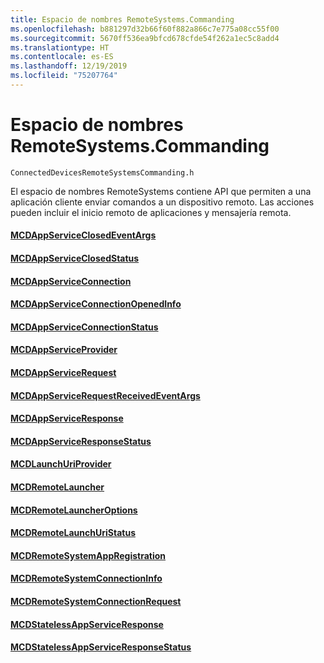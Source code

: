 ```yaml
---
title: Espacio de nombres RemoteSystems.Commanding
ms.openlocfilehash: b881297d32b66f60f882a866c7e775a08cc55f00
ms.sourcegitcommit: 5670ff536ea9bfcd678cfde54f262a1ec5c8add4
ms.translationtype: HT
ms.contentlocale: es-ES
ms.lasthandoff: 12/19/2019
ms.locfileid: "75207764"
---
```

# <a name="remotesystemscommanding-namespace"></a>Espacio de nombres RemoteSystems.Commanding
```
ConnectedDevicesRemoteSystemsCommanding.h
```

El espacio de nombres RemoteSystems contiene API que permiten a una aplicación cliente enviar comandos a un dispositivo remoto.  Las acciones pueden incluir el inicio remoto de aplicaciones y mensajería remota.

#### <a name="mcdappserviceclosedeventargsmcdappserviceclosedeventargsmd"></a>[MCDAppServiceClosedEventArgs](MCDAppServiceClosedEventArgs.md)
#### <a name="mcdappserviceclosedstatusmcdappserviceclosedstatusmd"></a>[MCDAppServiceClosedStatus](MCDAppServiceClosedStatus.md)
#### <a name="mcdappserviceconnectionmcdappserviceconnectionmd"></a>[MCDAppServiceConnection](MCDAppServiceConnection.md)
#### <a name="mcdappserviceconnectionopenedinfomcdappserviceconnectionopenedinfomd"></a>[MCDAppServiceConnectionOpenedInfo](MCDAppServiceConnectionOpenedInfo.md)
#### <a name="mcdappserviceconnectionstatusmcdappserviceconnectionstatusmd"></a>[MCDAppServiceConnectionStatus](MCDAppServiceConnectionStatus.md)
#### <a name="mcdappserviceprovidermcdappserviceprovidermd"></a>[MCDAppServiceProvider](MCDAppServiceProvider.md)
#### <a name="mcdappservicerequestmcdappservicerequestmd"></a>[MCDAppServiceRequest](MCDAppServiceRequest.md)
#### <a name="mcdappservicerequestreceivedeventargsmcdappservicerequestreceivedeventargsmd"></a>[MCDAppServiceRequestReceivedEventArgs](MCDAppServiceRequestReceivedEventArgs.md)
#### <a name="mcdappserviceresponsemcdappserviceresponsemd"></a>[MCDAppServiceResponse](MCDAppServiceResponse.md)
#### <a name="mcdappserviceresponsestatusmcdappserviceresponsestatusmd"></a>[MCDAppServiceResponseStatus](MCDAppServiceResponseStatus.md)
#### <a name="mcdlaunchuriprovidermcdlaunchuriprovidermd"></a>[MCDLaunchUriProvider](MCDLaunchUriProvider.md)
#### <a name="mcdremotelaunchermcdremotelaunchermd"></a>[MCDRemoteLauncher](MCDRemoteLauncher.md)
#### <a name="mcdremotelauncheroptionsmcdremotelauncheroptionsmd"></a>[MCDRemoteLauncherOptions](MCDRemoteLauncherOptions.md)
#### <a name="mcdremotelaunchuristatusmcdremotelaunchuristatusmd"></a>[MCDRemoteLaunchUriStatus](MCDRemoteLaunchUriStatus.md)
#### <a name="mcdremotesystemappregistrationmcdremotesystemappregistrationmd"></a>[MCDRemoteSystemAppRegistration](MCDRemoteSystemAppRegistration.md)
#### <a name="mcdremotesystemconnectioninfomcdremotesystemconnectioninfomd"></a>[MCDRemoteSystemConnectionInfo](MCDRemoteSystemConnectionInfo.md)
#### <a name="mcdremotesystemconnectionrequestmcdremotesystemconnectionrequestmd"></a>[MCDRemoteSystemConnectionRequest](MCDRemoteSystemConnectionRequest.md)
#### <a name="mcdstatelessappserviceresponsemcdstatelessappserviceresponsemd"></a>[MCDStatelessAppServiceResponse](MCDStatelessAppServiceResponse.md)
#### <a name="mcdstatelessappserviceresponsestatusmcdstatelessappserviceresponsestatusmd"></a>[MCDStatelessAppServiceResponseStatus](MCDStatelessAppServiceResponseStatus.md)
